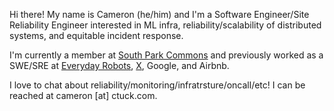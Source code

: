 Hi there! My name is Cameron (he/him) and I'm a Software Engineer/Site Reliability Engineer interested in ML infra, reliability/scalability of distributed systems, and equitable incident response.

I'm currently a member at [South Park Commons](https://southparkcommons.com) and previously worked as a SWE/SRE at [Everyday Robots](https://everydayrobots.com), [X](https://x.company), Google, and Airbnb.

I love to chat about reliability/monitoring/infratrsture/oncall/etc! I can be reached at cameron [at] ctuck.com.
